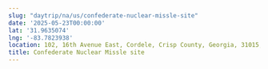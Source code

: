 ```yaml
---
slug: "daytrip/na/us/confederate-nuclear-missle-site"
date: '2025-05-23T00:00:00'
lat: '31.9635074'
lng: '-83.7823938'
location: 102, 16th Avenue East, Cordele, Crisp County, Georgia, 31015, United States
title: Confederate Nuclear Missle site
---
```



